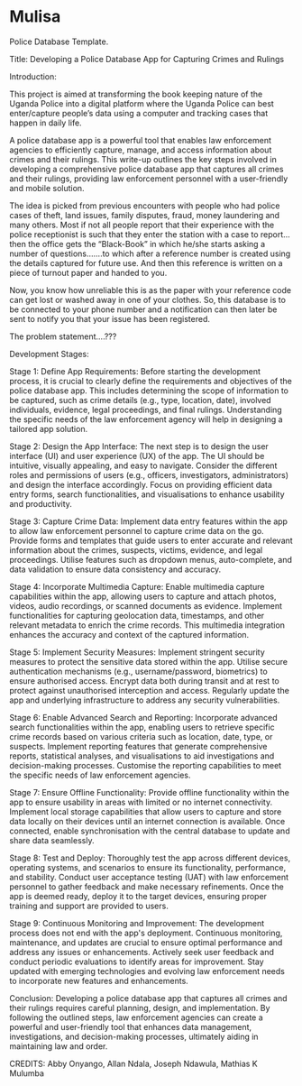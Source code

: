 # Mulisa
Police Database Template.

Title: Developing a Police Database App for Capturing Crimes and Rulings

Introduction:

This project is aimed at transforming the book keeping nature of the Uganda Police into a digital platform where the Uganda Police can best enter/capture people’s data using a computer and tracking cases that happen in daily life. 

A police database app is a powerful tool that enables law enforcement agencies to efficiently capture, manage, and access information about crimes and their rulings. This write-up outlines the key steps involved in developing a comprehensive police database app that captures all crimes and their rulings, providing law enforcement personnel with a user-friendly and mobile solution.

The idea is picked from previous encounters with people who had police cases of theft, land issues, family disputes, fraud, money laundering and many others. Most if not all people report that their experience with the police receptionist is such that they enter the station with a case to report…then the office gets the “Black-Book” in which he/she starts asking a number of questions…….to which after a reference number is created using the details captured for future use. And then this reference is written on a piece of turnout paper and handed to you. 

Now, you know how unreliable this is as the paper with your reference code can get lost or washed away in one of your clothes. So, this database is to be connected to your phone number and a notification can then later be sent to notify you that your issue has been registered. 

The problem statement….???










Development Stages:

Stage 1: Define App Requirements:
Before starting the development process, it is crucial to clearly define the requirements and objectives of the police database app. This includes determining the scope of information to be captured, such as crime details (e.g., type, location, date), involved individuals, evidence, legal proceedings, and final rulings. Understanding the specific needs of the law enforcement agency will help in designing a tailored app solution.

Stage 2: Design the App Interface:
The next step is to design the user interface (UI) and user experience (UX) of the app. The UI should be intuitive, visually appealing, and easy to navigate. Consider the different roles and permissions of users (e.g., officers, investigators, administrators) and design the interface accordingly. Focus on providing efficient data entry forms, search functionalities, and visualisations to enhance usability and productivity.

Stage 3: Capture Crime Data:
Implement data entry features within the app to allow law enforcement personnel to capture crime data on the go. Provide forms and templates that guide users to enter accurate and relevant information about the crimes, suspects, victims, evidence, and legal proceedings. Utilise features such as dropdown menus, auto-complete, and data validation to ensure data consistency and accuracy.

Stage 4: Incorporate Multimedia Capture:
Enable multimedia capture capabilities within the app, allowing users to capture and attach photos, videos, audio recordings, or scanned documents as evidence. Implement functionalities for capturing geolocation data, timestamps, and other relevant metadata to enrich the crime records. This multimedia integration enhances the accuracy and context of the captured information.

Stage 5: Implement Security Measures:
Implement stringent security measures to protect the sensitive data stored within the app. Utilise secure authentication mechanisms (e.g., username/password, biometrics) to ensure authorised access. Encrypt data both during transit and at rest to protect against unauthorised interception and access. Regularly update the app and underlying infrastructure to address any security vulnerabilities.

Stage 6: Enable Advanced Search and Reporting:
Incorporate advanced search functionalities within the app, enabling users to retrieve specific crime records based on various criteria such as location, date, type, or suspects. Implement reporting features that generate comprehensive reports, statistical analyses, and visualisations to aid investigations and decision-making processes. Customise the reporting capabilities to meet the specific needs of law enforcement agencies.

Stage 7: Ensure Offline Functionality:
Provide offline functionality within the app to ensure usability in areas with limited or no internet connectivity. Implement local storage capabilities that allow users to capture and store data locally on their devices until an internet connection is available. Once connected, enable synchronisation with the central database to update and share data seamlessly.

Stage 8: Test and Deploy:
Thoroughly test the app across different devices, operating systems, and scenarios to ensure its functionality, performance, and stability. Conduct user acceptance testing (UAT) with law enforcement personnel to gather feedback and make necessary refinements. Once the app is deemed ready, deploy it to the target devices, ensuring proper training and support are provided to users.

Stage 9: Continuous Monitoring and Improvement:
The development process does not end with the app's deployment. Continuous monitoring, maintenance, and updates are crucial to ensure optimal performance and address any issues or enhancements. Actively seek user feedback and conduct periodic evaluations to identify areas for improvement. Stay updated with emerging technologies and evolving law enforcement needs to incorporate new features and enhancements.

Conclusion:
Developing a police database app that captures all crimes and their rulings requires careful planning, design, and implementation. By following the outlined steps, law enforcement agencies can create a powerful and user-friendly tool that enhances data management, investigations, and decision-making processes, ultimately aiding in maintaining law and order.

CREDITS: Abby Onyango, Allan Ndala, Joseph Ndawula, Mathias K Mulumba

